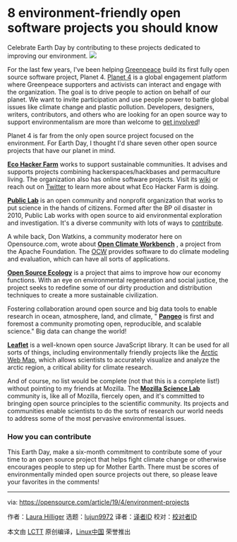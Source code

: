 [#]: collector: (lujun9972)
[#]: translator: (geekpi)
[#]: reviewer: ( )
[#]: publisher: ( )
[#]: url: ( )
[#]: subject: (8 environment-friendly open software projects you should know)
[#]: via: (https://opensource.com/article/19/4/environment-projects)
[#]: author: (Laura Hilliger https://opensource.com/users/laurahilliger)

8 environment-friendly open software projects you should know
======
Celebrate Earth Day by contributing to these projects dedicated to
improving our environment.
![][1]

For the last few years, I've been helping [Greenpeace][2] build its first fully open source software project, Planet 4. [Planet 4][3] is a global engagement platform where Greenpeace supporters and activists can interact and engage with the organization. The goal is to drive people to action on behalf of our planet. We want to invite participation and use people power to battle global issues like climate change and plastic pollution. Developers, designers, writers, contributors, and others who are looking for an open source way to support environmentalism are more than welcome to [get involved][4]!

Planet 4 is far from the only open source project focused on the environment. For Earth Day, I thought I'd share seven other open source projects that have our planet in mind.

**[Eco Hacker Farm][5]** works to support sustainable communities. It advises and supports projects combining hackerspaces/hackbases and permaculture living. The organization also has online software projects. Visit its [wiki][6] or reach out on [Twitter][7] to learn more about what Eco Hacker Farm is doing.

**[Public Lab][8]** is an open community and nonprofit organization that works to put science in the hands of citizens. Formed after the BP oil disaster in 2010, Public Lab works with open source to aid environmental exploration and investigation. It's a diverse community with lots of ways to [contribute][9].

A while back, Don Watkins, a community moderator here on Opensource.com, wrote about **[Open Climate Workbench][10]** , a project from the Apache Foundation. The [OCW][11] provides software to do climate modeling and evaluation, which can have all sorts of applications.

**[Open Source Ecology][12]** is a project that aims to improve how our economy functions. With an eye on environmental regeneration and social justice, the project seeks to redefine some of our dirty production and distribution techniques to create a more sustainable civilization.

Fostering collaboration around open source and big data tools to enable research in ocean, atmosphere, land, and climate, " **[Pangeo][13]** is first and foremost a community promoting open, reproducible, and scalable science." Big data can change the world!

**[**Leaflet**][14]** is a well-known open source JavaScript library. It can be used for all sorts of things, including environmentally friendly projects like the [Arctic Web Map][15], which allows scientists to accurately visualize and analyze the arctic region, a critical ability for climate research.

And of course, no list would be complete (not that this is a complete list!) without pointing to my friends at Mozilla. The **[Mozilla Science Lab][16]** community is, like all of Mozilla, fiercely open, and it's committed to bringing open source principles to the scientific community. Its projects and communities enable scientists to do the sorts of research our world needs to address some of the most pervasive environmental issues.

### How you can contribute

This Earth Day, make a six-month commitment to contribute some of your time to an open source project that helps fight climate change or otherwise encourages people to step up for Mother Earth. There must be scores of environmentally minded open source projects out there, so please leave your favorites in the comments!

--------------------------------------------------------------------------------

via: https://opensource.com/article/19/4/environment-projects

作者：[Laura Hilliger][a]
选题：[lujun9972][b]
译者：[译者ID](https://github.com/译者ID)
校对：[校对者ID](https://github.com/校对者ID)

本文由 [LCTT](https://github.com/LCTT/TranslateProject) 原创编译，[Linux中国](https://linux.cn/) 荣誉推出

[a]: https://opensource.com/users/laurahilliger
[b]: https://github.com/lujun9972
[1]: https://opensource.com/sites/default/files/styles/image-full-size/public/lead-images/world_hands_diversity.png?itok=zm4EDxgE
[2]: http://www.greenpeace.org
[3]: http://medium.com/planet4
[4]: https://planet4.greenpeace.org/community/#partners-open-sourcers
[5]: https://wiki.ecohackerfarm.org/start
[6]: https://wiki.ecohackerfarm.org/
[7]: https://twitter.com/EcoHackerFarm
[8]: https://publiclab.org/
[9]: https://publiclab.org/contribute
[10]: https://opensource.com/article/17/1/apache-open-climate-workbench
[11]: https://climate.apache.org/
[12]: https://wiki.opensourceecology.org/wiki/Project_needs
[13]: http://pangeo.io/
[14]: https://leafletjs.com/
[15]: https://webmap.arcticconnect.ca/#ac_3573/2/20.8/-65.5
[16]: https://science.mozilla.org/
